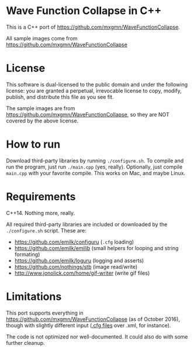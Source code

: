# Wave Function Collapse in C++
This is a C++ port of https://github.com/mxgmn/WaveFunctionCollapse.

All sample images come from https://github.com/mxgmn/WaveFunctionCollapse

# License
This software is dual-licensed to the public domain and under the following
license: you are granted a perpetual, irrevocable license to copy, modify,
publish, and distribute this file as you see fit.

The sample images are from https://github.com/mxgmn/WaveFunctionCollapse, so they are NOT covered by the above license.

# How to run
Download third-party libraries by running `./configure.sh`.
To compile and run the program, just run `./main.cpp` (yes, really).
Optionally, just compile `main.cpp` with your favorite compile.
This works on Mac, and maybe Linux.

# Requirements
C++14. Nothing more, really.

All required third-party libraries are included or downloaded by the `./configure.sh` script. These are:

* https://github.com/emilk/configuru (`.cfg` loading)
* https://github.com/emilk/emilib (small helpers for looping and string formating)
* https://github.com/emilk/loguru (logging and asserts)
* https://github.com/nothings/stb (image read/write)
* http://www.jonolick.com/home/gif-writer (write gif files)

# Limitations
This port supports everything in https://github.com/mxgmn/WaveFunctionCollapse (as of October 2016),
though with slightly different input ([.cfg files](https://github.com/emilk/Configuru) over .xml, for instance).

The code is not optimized nor well-documented. It could also do with some further cleanup.
